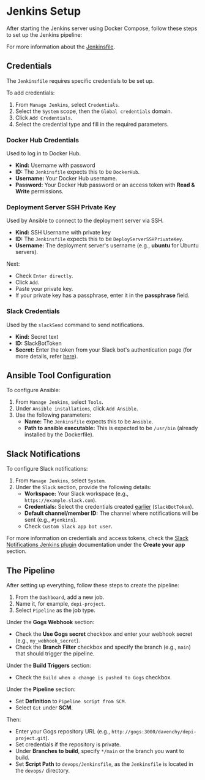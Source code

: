 # Jenkins Setup

After starting the Jenkins server using Docker Compose, follow these steps to set up the Jenkins pipeline:

For more information about the [Jenkinsfile](jenkinsfile.md).

## Credentials

The `Jenkinsfile` requires specific credentials to be set up.

To add credentials:

1. From `Manage Jenkins`, select `Credentials`.
2. Select the `System` scope, then the `Global credentials` domain.
3. Click `Add Credentials`.
4. Select the credential type and fill in the required parameters.

### Docker Hub Credentials

Used to log in to Docker Hub.

- **Kind:** Username with password
- **ID:** The `Jenkinsfile` expects this to be `DockerHub`.
- **Username:** Your Docker Hub username.
- **Password:** Your Docker Hub password or an access token with **Read & Write** permissions.

### Deployment Server SSH Private Key

Used by Ansible to connect to the deployment server via SSH.

- **Kind:** SSH Username with private key
- **ID:** The `Jenkinsfile` expects this to be `DeployServerSSHPrivateKey`.
- **Username:** The deployment server's username (e.g., **ubuntu** for Ubuntu servers).

Next:

- Check `Enter directly`.
- Click `Add`.
- Paste your private key.
- If your private key has a passphrase, enter it in the **passphrase** field.

### Slack Credentials

Used by the `slackSend` command to send notifications.

- **Kind:** Secret text
- **ID:** SlackBotToken
- **Secret:** Enter the token from your Slack bot's authentication page (for more details, refer [here](#slack-notifications)).

## Ansible Tool Configuration

To configure Ansible:

1. From `Manage Jenkins`, select `Tools`.
2. Under `Ansible installations`, click `Add Ansible`.
3. Use the following parameters:
   - **Name:** The `Jenkinsfile` expects this to be `Ansible`.
   - **Path to ansible executable:** This is expected to be `/usr/bin` (already installed by the Dockerfile).

## Slack Notifications

To configure Slack notifications:

1. From `Manage Jenkins`, select `System`.
2. Under the `Slack` section, provide the following details:
   - **Workspace:** Your Slack workspace (e.g., `https://example.slack.com`).
   - **Credentials:** Select the credentials created [earlier](#slack-credentials) (`SlackBotToken`).
   - **Default channel/member ID:** The channel where notifications will be sent (e.g., `#jenkins`).
   - Check `Custom Slack app bot user`.

For more information on credentials and access tokens, check the [Slack Notifications Jenkins plugin](https://github.com/jenkinsci/slack-plugin) documentation under the **Create your app** section.

## The Pipeline

After setting up everything, follow these steps to create the pipeline:

1. From the `Dashboard`, add a new job.
2. Name it, for example, `depi-project`.
3. Select `Pipeline` as the job type.

Under the **Gogs Webhook** section:

- Check the **Use Gogs secret** checkbox and enter your webhook secret (e.g., `my_webhook_secret`).
- Check the **Branch Filter** checkbox and specify the branch (e.g., `main`) that should trigger the pipeline.

Under the **Build Triggers** section:

- Check the `Build when a change is pushed to Gogs` checkbox.

Under the **Pipeline** section:

- Set **Definition** to `Pipeline script from SCM`.
- Select `Git` under **SCM**.

Then:

- Enter your Gogs repository URL (e.g., `http://gogs:3000/davenchy/depi-project.git`).
- Set credentials if the repository is private.
- Under **Branches to build**, specify `*/main` or the branch you want to build.
- Set **Script Path** to `devops/Jenkinsfile`, as the `Jenkinsfile` is located in the `devops/` directory.
